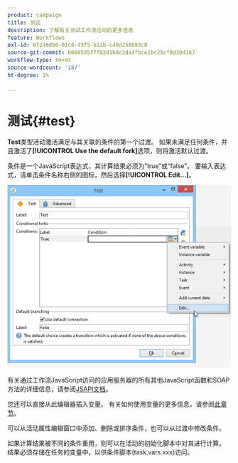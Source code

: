 ```yaml
---
product: campaign
title: 测试
description: 了解有关测试工作流活动的更多信息
feature: Workflows
exl-id: 6f246d56-01c8-43f5-b12b-c40d258b93c8
source-git-commit: b666535f7f82d1b8c2da4fbce1bc25cf8d39d187
workflow-type: tm+mt
source-wordcount: '187'
ht-degree: 1%

---
```


# 测试{#test}



**Test**&#x200B;类型活动激活满足与其关联的条件的第一个过渡。 如果未满足任何条件，并且激活了&#x200B;**[!UICONTROL Use the default fork]**&#x200B;选项，则将激活默认过渡。

条件是一个JavaScript表达式，其计算结果必须为“true”或“false”。 要输入表达式，请单击条件名称右侧的图标，然后选择&#x200B;**[!UICONTROL Edit...]**。

![](assets/edit_test.png)

有关通过工作流JavaScript访问的应用服务器的所有其他JavaScript函数和SOAP方法的详细信息，请参阅[JSAPI文档](https://experienceleague.adobe.com/developer/campaign-api/api/index.html?lang=zh-Hans)。

您还可以直接从此编辑器插入变量。 有关如何使用变量的更多信息，请参阅[此章节](javascript-scripts-and-templates.md#variables)。

可以从活动属性编辑窗口中添加、删除或排序条件，也可以从过渡中修改条件。

如果计算结果被不同的条件重用，则可以在活动的初始化脚本中对其进行计算。 结果必须存储在任务的变量中，以供条件脚本(task.vars.xxx)访问。
